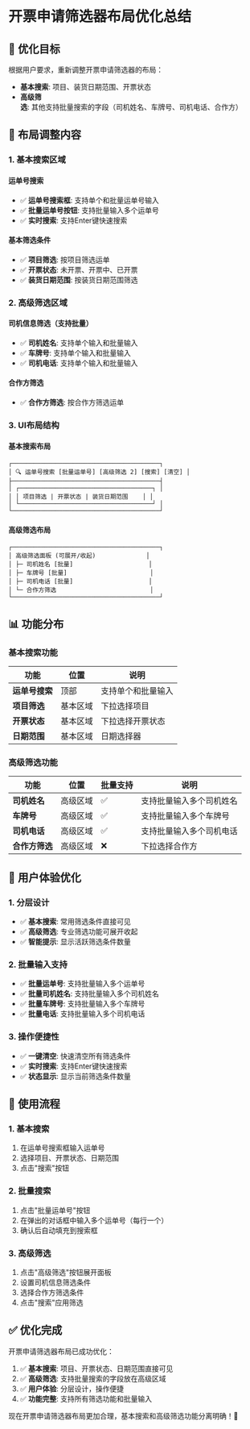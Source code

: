 # 开票申请筛选器布局优化总结

## 🎯 **优化目标**

根据用户要求，重新调整开票申请筛选器的布局：
- **基本搜索**: 项目、装货日期范围、开票状态
- **高级筛选**: 其他支持批量搜索的字段（司机姓名、车牌号、司机电话、合作方）

## 🔧 **布局调整内容**

### 1. **基本搜索区域**

#### **运单号搜索**
- ✅ **运单号搜索框**: 支持单个和批量运单号输入
- ✅ **批量运单号按钮**: 支持批量输入多个运单号
- ✅ **实时搜索**: 支持Enter键快速搜索

#### **基本筛选条件**
- ✅ **项目筛选**: 按项目筛选运单
- ✅ **开票状态**: 未开票、开票中、已开票
- ✅ **装货日期范围**: 按装货日期范围筛选

### 2. **高级筛选区域**

#### **司机信息筛选（支持批量）**
- ✅ **司机姓名**: 支持单个输入和批量输入
- ✅ **车牌号**: 支持单个输入和批量输入
- ✅ **司机电话**: 支持单个输入和批量输入

#### **合作方筛选**
- ✅ **合作方筛选**: 按合作方筛选运单

### 3. **UI布局结构**

#### **基本搜索布局**
```
┌─────────────────────────────────────────┐
│ 🔍 运单号搜索 [批量运单号] [高级筛选 2] [搜索] [清空] │
├─────────────────────────────────────────┤
│ ┌─────────────────────────────────────┐ │
│ │ 项目筛选 | 开票状态 | 装货日期范围    │ │
│ └─────────────────────────────────────┘ │
└─────────────────────────────────────────┘
```

#### **高级筛选布局**
```
┌─────────────────────────────────────────┐
│ 高级筛选面板 (可展开/收起)              │
│ ├─ 司机姓名 [批量]                     │
│ ├─ 车牌号 [批量]                       │
│ ├─ 司机电话 [批量]                     │
│ └─ 合作方筛选                          │
└─────────────────────────────────────────┘
```

## 📊 **功能分布**

### 基本搜索功能
| 功能 | 位置 | 说明 |
|------|------|------|
| **运单号搜索** | 顶部 | 支持单个和批量输入 |
| **项目筛选** | 基本区域 | 下拉选择项目 |
| **开票状态** | 基本区域 | 下拉选择开票状态 |
| **日期范围** | 基本区域 | 日期选择器 |

### 高级筛选功能
| 功能 | 位置 | 批量支持 | 说明 |
|------|------|----------|------|
| **司机姓名** | 高级区域 | ✅ | 支持批量输入多个司机姓名 |
| **车牌号** | 高级区域 | ✅ | 支持批量输入多个车牌号 |
| **司机电话** | 高级区域 | ✅ | 支持批量输入多个司机电话 |
| **合作方筛选** | 高级区域 | ❌ | 下拉选择合作方 |

## 🎨 **用户体验优化**

### 1. **分层设计**
- ✅ **基本搜索**: 常用筛选条件直接可见
- ✅ **高级筛选**: 专业筛选功能可展开收起
- ✅ **智能提示**: 显示活跃筛选条件数量

### 2. **批量输入支持**
- ✅ **批量运单号**: 支持批量输入多个运单号
- ✅ **批量司机姓名**: 支持批量输入多个司机姓名
- ✅ **批量车牌号**: 支持批量输入多个车牌号
- ✅ **批量电话**: 支持批量输入多个司机电话

### 3. **操作便捷性**
- ✅ **一键清空**: 快速清空所有筛选条件
- ✅ **实时搜索**: 支持Enter键快速搜索
- ✅ **状态显示**: 显示当前筛选条件数量

## 🚀 **使用流程**

### 1. **基本搜索**
1. 在运单号搜索框输入运单号
2. 选择项目、开票状态、日期范围
3. 点击"搜索"按钮

### 2. **批量搜索**
1. 点击"批量运单号"按钮
2. 在弹出的对话框中输入多个运单号（每行一个）
3. 确认后自动填充到搜索框

### 3. **高级筛选**
1. 点击"高级筛选"按钮展开面板
2. 设置司机信息筛选条件
3. 选择合作方筛选条件
4. 点击"搜索"应用筛选

## ✅ **优化完成**

开票申请筛选器布局已成功优化：

1. ✅ **基本搜索**: 项目、开票状态、日期范围直接可见
2. ✅ **高级筛选**: 支持批量搜索的字段放在高级区域
3. ✅ **用户体验**: 分层设计，操作便捷
4. ✅ **功能完整**: 支持所有筛选功能和批量输入

现在开票申请筛选器布局更加合理，基本搜索和高级筛选功能分离明确！🎉
